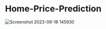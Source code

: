 # Home-Price-Prediction

![Screenshot 2023-09-18 145930](https://github.com/MohamedSameh10/Home-Price-Prediction/assets/55671037/d7e468bb-60fe-446f-8036-3590e01d19f6)
